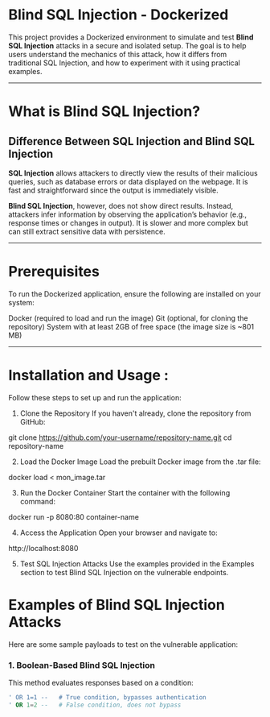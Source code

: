 # Blind SQL Injection - Dockerized

This project provides a Dockerized environment to simulate and test **Blind SQL Injection** attacks in a secure and isolated setup. 
The goal is to help users understand the mechanics of this attack, how it differs from traditional SQL Injection, and how to experiment with it using practical examples.

---

# What is Blind SQL Injection?

## Difference Between SQL Injection and Blind SQL Injection

**SQL Injection** allows attackers to directly view the results of their malicious queries, such as database errors or data displayed on the webpage. It is fast and straightforward since the output is immediately visible.

**Blind SQL Injection**, however, does not show direct results. Instead, attackers infer information by observing the application’s behavior (e.g., response times or changes in output). It is slower and more complex but can still extract sensitive data with persistence. 

---

# Prerequisites
To run the Dockerized application, ensure the following are installed on your system:

Docker (required to load and run the image)
Git (optional, for cloning the repository)
System with at least 2GB of free space (the image size is ~801 MB)

---

# Installation and Usage : 

Follow these steps to set up and run the application:

1. Clone the Repository
If you haven't already, clone the repository from GitHub:

git clone https://github.com/your-username/repository-name.git
cd repository-name

2. Load the Docker Image
Load the prebuilt Docker image from the .tar file:

docker load < mon_image.tar

3. Run the Docker Container
Start the container with the following command:

docker run -p 8080:80 container-name


4. Access the Application
Open your browser and navigate to:

http://localhost:8080

5. Test SQL Injection Attacks
Use the examples provided in the Examples section to test Blind SQL Injection on the vulnerable endpoints.


# Examples of Blind SQL Injection Attacks

Here are some sample payloads to test on the vulnerable application:

### 1. **Boolean-Based Blind SQL Injection**
This method evaluates responses based on a condition:
```sql
' OR 1=1 --   # True condition, bypasses authentication
' OR 1=2 --   # False condition, does not bypass
